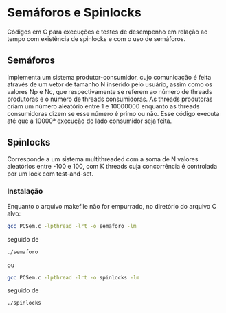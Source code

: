 # Semáforos e Spinlocks
Códigos em C para execuções e testes de desempenho em relação ao tempo com existência de spinlocks e com o uso de semáforos.

## Semáforos
Implementa um sistema produtor-consumidor, cujo comunicação é feita através de um vetor de tamanho N inserido pelo usuário, assim como os valores Np e Nc, 
que respectivamente se referem ao número de threads produtoras e o número de threads consumidoras. As threads produtoras criam um número aleatório entre 1
e 10000000 enquanto as threads consumidoras dizem se esse número é primo ou não. Esse código executa até que a 10000ª execução do lado consumidor seja feita.

## Spinlocks
Corresponde a um sistema multithreaded com a soma de N valores aleatórios entre -100 e 100, com K threads cuja concorrência é controlada por um lock com test-and-set.

### Instalação
Enquanto o arquivo makefile não for empurrado, no diretório do arquivo C alvo:
```sh
gcc PCSem.c -lpthread -lrt -o semaforo -lm
```
seguido de 
```sh
./semaforo
```
ou
```sh
gcc PCSem.c -lpthread -lrt -o spinlocks -lm
```
seguido de
```sh
./spinlocks
```
